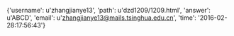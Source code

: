 {'username': u'zhangjianye13', 'path': u'dzd1209/1209.html', 'answer': u'ABCD', 'email': u'zhangjianye13@mails.tsinghua.edu.cn', 'time': '2016-02-28:17:56:43'}